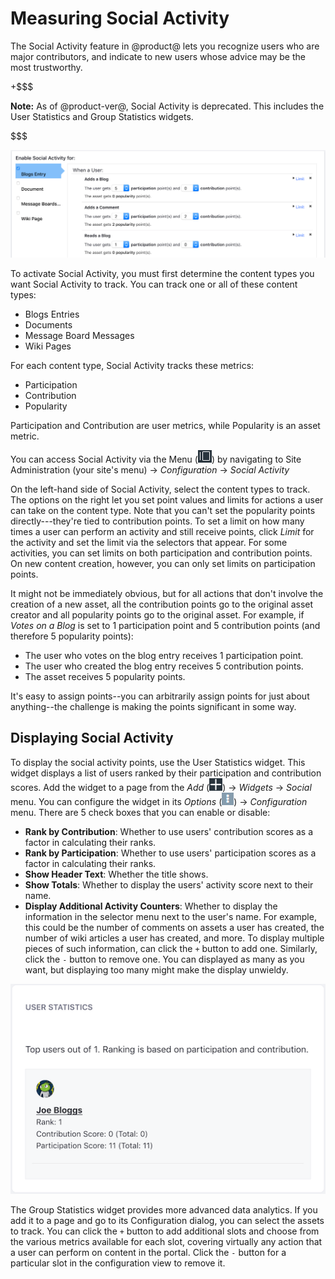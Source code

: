 # Measuring Social Activity

The Social Activity feature in @product@ lets you recognize users who are major 
contributors, and indicate to new users whose advice may be the most 
trustworthy. 

+$$$

**Note:** As of @product-ver@, Social Activity is deprecated. This includes the 
User Statistics and Group Statistics widgets. 

$$$

![Figure 1: The Social Activity page of the Control Panel lets you enable social activity for assets and specify points for participation and contributions.](../../../images/social-activity.png)

To activate Social Activity, you must first determine the content types you want 
Social Activity to track. You can track one or all of these content types: 

-   Blogs Entries
-   Documents
-   Message Board Messages
-   Wiki Pages

For each content type, Social Activity tracks these metrics:

-   Participation
-   Contribution
-   Popularity

Participation and Contribution are user metrics, while Popularity is an asset 
metric. 

You can access Social Activity via the Menu 
(![Menu](../../../images/icon-menu.png)) 
by navigating to Site Administration (your site's menu) &rarr; *Configuration* 
&rarr; *Social Activity*

On the left-hand side of Social Activity, select the content types to track. The 
options on the right let you set point values and limits for actions a user can 
take on the content type. Note that you can't set the popularity points 
directly---they're tied to contribution points. To set a limit on how many times 
a user can perform an activity and still receive points, click *Limit* for the 
activity and set the limit via the selectors that appear. For some activities, 
you can set limits on both participation and contribution points. On new content 
creation, however, you can only set limits on participation points. 

It might not be immediately obvious, but for all actions that don't involve the
creation of a new asset, all the contribution points go to the original asset
creator and all popularity points go to the original asset. For example, if 
*Votes on a Blog* is set to 1 participation point and 5 contribution points (and 
therefore 5 popularity points): 

-   The user who votes on the blog entry receives 1 participation point. 
-   The user who created the blog entry receives 5 contribution points. 
-   The asset receives 5 popularity points. 

It's easy to assign points--you can arbitrarily assign points for just about
anything--the challenge is making the points significant in some way. 

## Displaying Social Activity

To display the social activity points, use the User Statistics widget. This 
widget displays a list of users ranked by their participation and contribution 
scores. Add the widget to a page from the *Add* 
(![Add](../../../images/icon-add-app.png)) 
&rarr; *Widgets* &rarr; *Social* menu. You can configure the widget in its 
*Options* 
(![Options](../../../images/icon-app-options.png)) 
&rarr; *Configuration* menu. There are 5 check boxes that you can enable or 
disable:

-   **Rank by Contribution**: Whether to use users' contribution scores as a 
    factor in calculating their ranks.
-   **Rank by Participation**: Whether to use users' participation scores as a 
    factor in calculating their ranks.
-   **Show Header Text**: Whether the title shows.
-   **Show Totals**: Whether to display the users' activity score next to their
    name.
-   **Display Additional Activity Counters**: Whether to display the information 
    in the selector menu next to the user's name. For example, this could be the 
    number of comments on assets a user has created, the number of wiki articles 
    a user has created, and more. To display multiple pieces of such 
    information, can click the `+` button to add one. Similarly, click the `-` 
    button to remove one. You can displayed as many as you want, but displaying 
    too many might make the display unwieldy. 

![Figure 2: The User Statistics widget gives rankings to promote user contributions and participation.](../../../images/social-user-statistics.png)

The Group Statistics widget provides more advanced data analytics. If you add it 
to a page and go to its Configuration dialog, you can select the assets to 
track. You can click the `+` button to add additional slots and choose from the 
various metrics available for each slot, covering virtually any action that a 
user can perform on content in the portal. Click the `-` button for a particular 
slot in the configuration view to remove it. 
